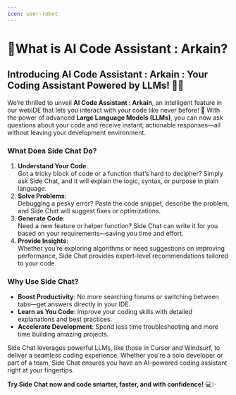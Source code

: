 ```yaml
---
icon: user-robot
---
```


# What is AI Code Assistant : Arkain?

## Introducing AI Code Assistant : Arkain : Your Coding Assistant Powered by LLMs! 🤖💡

We’re thrilled to unveil **AI Code Assistant : Arkain**, an intelligent feature in our webIDE that lets you interact with your code like never before! 🚀 With the power of advanced **Large Language Models (LLMs)**, you can now ask questions about your code and receive instant, actionable responses—all without leaving your development environment.

### What Does Side Chat Do?

1. **Understand Your Code**:\
   Got a tricky block of code or a function that’s hard to decipher? Simply ask Side Chat, and it will explain the logic, syntax, or purpose in plain language.
2. **Solve Problems**:\
   Debugging a pesky error? Paste the code snippet, describe the problem, and Side Chat will suggest fixes or optimizations.
3. **Generate Code**:\
   Need a new feature or helper function? Side Chat can write it for you based on your requirements—saving you time and effort.
4. **Provide Insights**:\
   Whether you’re exploring algorithms or need suggestions on improving performance, Side Chat provides expert-level recommendations tailored to your code.

### Why Use Side Chat?

* **Boost Productivity**: No more searching forums or switching between tabs—get answers directly in your IDE.
* **Learn as You Code**: Improve your coding skills with detailed explanations and best practices.
* **Accelerate Development**: Spend less time troubleshooting and more time building amazing projects.

Side Chat leverages powerful LLMs, like those in Cursor and Windsurf, to deliver a seamless coding experience. Whether you’re a solo developer or part of a team, Side Chat ensures you have an AI-powered coding assistant right at your fingertips.

**Try Side Chat now and code smarter, faster, and with confidence!** 💻✨
